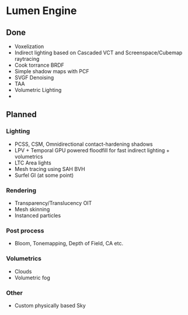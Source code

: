 # Lumen Engine

## Done

- Voxelization
- Indirect lighting based on Cascaded VCT and Screenspace/Cubemap raytracing
- Cook torrance BRDF
- Simple shadow maps with PCF
- SVGF Denoising
- TAA
- Volumetric Lighting
- 

## Planned 

### Lighting 

- PCSS, CSM, Omnidirectional contact-hardening shadows
- LPV + Temporal GPU powered floodfill for fast indirect lighting + volumetrics
- LTC Area lights 
- Mesh tracing using SAH BVH
- Surfel GI (at some point)

### Rendering
- Transparency/Translucency OIT
- Mesh skinning
- Instanced particles 

### Post process
- Bloom, Tonemapping, Depth of Field, CA etc.

### Volumetrics 
- Clouds
- Volumetric fog 

### Other 
- Custom physically based Sky
